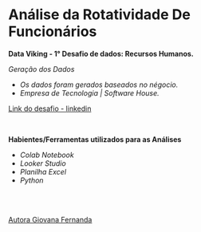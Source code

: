 # Análise da Rotatividade De Funcionários
**Data Viking - 1° Desafio de dados: Recursos Humanos.**

*Geração dos Dados*

*  *Os dados foram gerados baseados no négocio.*
*   *Empresa de Tecnologia | Software House.*

[Link do desafio - linkedin](https://www.linkedin.com/posts/data-viking_1%C2%BA-desafio-de-dados-by-data-viking-activity-7195747152193581056-WPrF?utm_source=share&utm_medium=member_desktop)

<br>

**Habientes/Ferramentas utilizados para as Análises**
* *Colab Notebook*
* *Looker Studio*
* *Planilha Excel*
* *Python*

<br>
<br>

[Autora Giovana Fernanda](https://github.com/GiovanaMerces)
   
